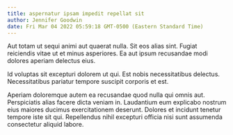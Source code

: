 ```yaml
---
title: aspernatur ipsam impedit repellat sit
author: Jennifer Goodwin
date: Fri Mar 04 2022 05:59:18 GMT-0500 (Eastern Standard Time)
---
```

Aut totam ut sequi animi aut quaerat nulla. Sit eos alias sint. Fugiat reiciendis vitae ut et minus asperiores. Ea aut ipsum recusandae modi dolores aperiam delectus eius.

 Id voluptas sit excepturi dolorem ut qui. Est nobis necessitatibus delectus. Necessitatibus pariatur tempore suscipit corporis et est.

 Aperiam doloremque autem ea recusandae quod nulla qui omnis aut. Perspiciatis alias facere dicta veniam in. Laudantium eum explicabo nostrum eius maiores ducimus exercitationem deserunt. Dolores et incidunt tenetur tempore iste sit qui. Repellendus nihil excepturi officia nisi sunt assumenda consectetur aliquid labore.